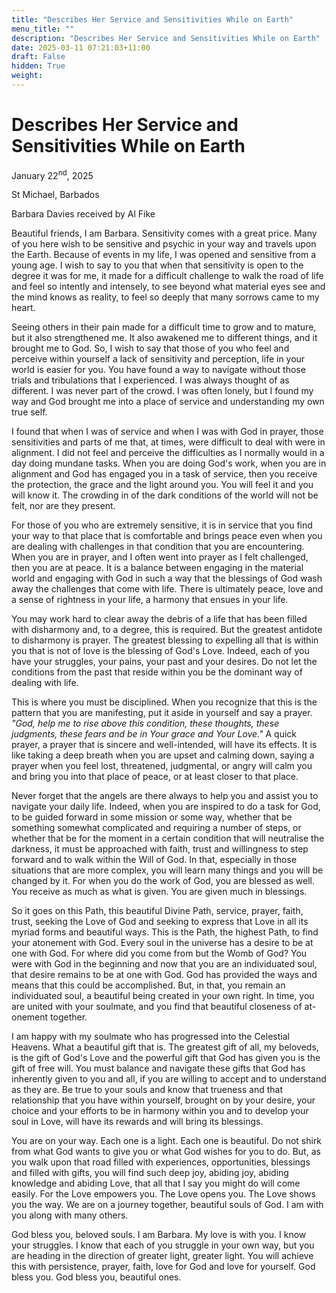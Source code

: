 ```yaml
---
title: "Describes Her Service and Sensitivities While on Earth"
menu_title: ""
description: "Describes Her Service and Sensitivities While on Earth"
date: 2025-03-11 07:21:03+11:00
draft: False
hidden: True
weight:
---
```

# Describes Her Service and Sensitivities While on Earth

January 22<sup>nd</sup>, 2025

St Michael, Barbados

Barbara Davies received by Al Fike

Beautiful friends, I am Barbara. Sensitivity comes with a great price. Many of you here wish to be sensitive and psychic in your way and travels upon the Earth. Because of events in my life, I was opened and sensitive from a young age. I wish to say to you that when that sensitivity is open to the degree it was for me, it made for a difficult challenge to walk the road of life and feel so intently and intensely, to see beyond what material eyes see and the mind knows as reality, to feel so deeply that many sorrows came to my heart.

Seeing others in their pain made for a difficult time to grow and to mature, but it also strengthened me. It also awakened me to different things, and it brought me to God. So, I wish to say that those of you who feel and perceive within yourself a lack of sensitivity and perception, life in your world is easier for you. You have found a way to navigate without those trials and tribulations that I experienced. I was always thought of as different. I was never part of the crowd. I was often lonely, but I found my way and God brought me into a place of service and understanding my own true self.

I found that when I was of service and when I was with God in prayer, those sensitivities and parts of me that, at times, were difficult to deal with were in alignment. I did not feel and perceive the difficulties as I normally would in a day doing mundane tasks. When you are doing God's work, when you are in alignment and God has engaged you in a task of service, then you receive the protection, the grace and the light around you. You will feel it and you will know it. The crowding in of the dark conditions of the world will not be felt, nor are they present.

For those of you who are extremely sensitive, it is in service that you find your way to that place that is comfortable and brings peace even when you are dealing with challenges in that condition that you are encountering. When you are in prayer, and I often went into prayer as I felt challenged, then you are at peace. It is a balance between engaging in the material world and engaging with God in such a way that the blessings of God wash away the challenges that come with life. There is ultimately peace, love and a sense of rightness in your life, a harmony that ensues in your life.

You may work hard to clear away the debris of a life that has been filled with disharmony and, to a degree, this is required. But the greatest antidote to disharmony is prayer. The greatest blessing to expelling all that is within you that is not of love is the blessing of God's Love. Indeed, each of you have your struggles, your pains, your past and your desires. Do not let the conditions from the past that reside within you be the dominant way of dealing with life.

This is where you must be disciplined. When you recognize that this is the pattern that you are manifesting, put it aside in yourself and say a prayer. *"God, help me to rise above this condition, these thoughts, these judgments, these fears and be in Your grace and Your Love."* A quick prayer, a prayer that is sincere and well-intended, will have its effects. It is like taking a deep breath when you are upset and calming down, saying a prayer when you feel lost, threatened, judgmental, or angry will calm you and bring you into that place of peace, or at least closer to that place.

Never forget that the angels are there always to help you and assist you to navigate your daily life. Indeed, when you are inspired to do a task for God, to be guided forward in some mission or some way, whether that be something somewhat complicated and requiring a number of steps, or whether that be for the moment in a certain condition that will neutralise the darkness, it must be approached with faith, trust and willingness to step forward and to walk within the Will of God. In that, especially in those situations that are more complex, you will learn many things and you will be changed by it. For when you do the work of God, you are blessed as well. You receive as much as what is given. You are given much in blessings.

So it goes on this Path, this beautiful Divine Path, service, prayer, faith, trust, seeking the Love of God and seeking to express that Love in all its myriad forms and beautiful ways. This is the Path, the highest Path, to find your atonement with God. Every soul in the universe has a desire to be at one with God. For where did you come from but the Womb of God? You were with God in the beginning and now that you are an individuated soul, that desire remains to be at one with God. God has provided the ways and means that this could be accomplished. But, in that, you remain an individuated soul, a beautiful being created in your own right. In time, you are united with your soulmate, and you find that beautiful closeness of at-onement together.

I am happy with my soulmate who has progressed into the Celestial Heavens. What a beautiful gift that is. The greatest gift of all, my beloveds, is the gift of God's Love and the powerful gift that God has given you is the gift of free will. You must balance and navigate these gifts that God has inherently given to you and all, if you are willing to accept and to understand as they are. Be true to your souls and know that trueness and that relationship that you have within yourself, brought on by your desire, your choice and your efforts to be in harmony within you and to develop your soul in Love, will have its rewards and will bring its blessings.

You are on your way. Each one is a light. Each one is beautiful. Do not shirk from what God wants to give you or what God wishes for you to do. But, as you walk upon that road filled with experiences, opportunities, blessings and filled with gifts, you will find such deep joy, abiding joy, abiding knowledge and abiding Love, that all that I say you might do will come easily. For the Love empowers you. The Love opens you. The Love shows you the way. We are on a journey together, beautiful souls of God. I am with you along with many others.

God bless you, beloved souls. I am Barbara. My love is with you. I know your struggles. I know that each of you struggle in your own way, but you are heading in the direction of greater light, greater light. You will achieve this with persistence, prayer, faith, love for God and love for yourself. God bless you. God bless you, beautiful ones.

